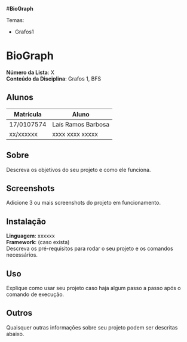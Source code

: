 #**BioGraph** 

Temas:
 - Grafos1
  
 


# **BioGraph**

**Número da Lista**: X<br>
**Conteúdo da Disciplina**: Grafos 1, BFS<br>

## Alunos
|Matrícula | Aluno |
| -- | -- |
| 17/0107574  | Laís Ramos Barbosa |
| xx/xxxxxx  |  xxxx xxxx xxxxx |

## Sobre 
Descreva os objetivos do seu projeto e como ele funciona. 

## Screenshots
Adicione 3 ou mais screenshots do projeto em funcionamento.

## Instalação 
**Linguagem**: xxxxxx<br>
**Framework**: (caso exista)<br>
Descreva os pré-requisitos para rodar o seu projeto e os comandos necessários.

## Uso 
Explique como usar seu projeto caso haja algum passo a passo após o comando de execução.

## Outros 
Quaisquer outras informações sobre seu projeto podem ser descritas abaixo.




